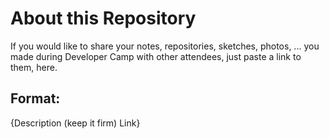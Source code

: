 # About this Repository

If you would like to share your notes, repositories, sketches, photos, ... you made during Developer Camp
with other attendees, just paste a link to them, here.


## Format:

{Description (keep it firm)
Link}
